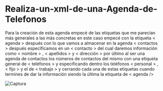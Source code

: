 # Realiza-un-xml-de-una-Agenda-de-Telefonos



Para la creación de esta agenda empecé de las etiquetas que me parecían más generales a las más concretas en este caso empecé con la etiqueta < agenda > después con lo que vamos a almacenar en la agenda < contactos > después especificamos  en un < contacto > 
del cual daremos información como < nombre > , < apellidos > y < dirección > por último al ser una  agenda de contactos los números de contactos del mismo con una etiqueta general de < teléfonos > y especificando dentro los teléfonos < personal > , < fijo > y el de < trabajo > y cerrando cada una de estas etiquetas cuando termines de dar la información siendo la última la etiqueta de < agenda />





  
                                 
  
  
  
                          
  
                           
  
                              

 ![Captura](https://user-images.githubusercontent.com/91209288/135245442-d44deb00-8725-40f4-b214-d2892197af4a.PNG)
